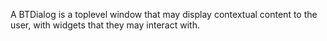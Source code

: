 A BTDialog is a toplevel window that may display contextual content to the user, with widgets that they may interact with.